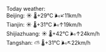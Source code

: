 Today weather:  
Beijing: ☀️   🌡️+29°C 🌬️↙11km/h  
Tianjin: ☀️   🌡️+31°C 🌬️↑19km/h  
Shijiazhuang: ☀️   🌡️+42°C 🌬️↑24km/h  
Tangshan: ⛅️  🌡️+31°C 🌬️↖22km/h  
